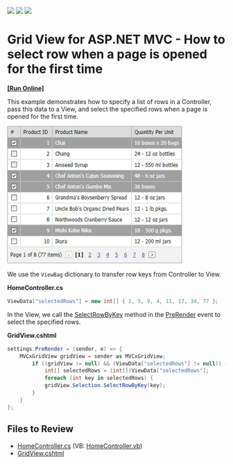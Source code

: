 <!-- default badges list -->
![](https://img.shields.io/endpoint?url=https://codecentral.devexpress.com/api/v1/VersionRange/128550511/14.1.3%2B)
[![](https://img.shields.io/badge/Open_in_DevExpress_Support_Center-FF7200?style=flat-square&logo=DevExpress&logoColor=white)](https://supportcenter.devexpress.com/ticket/details/E20039)
[![](https://img.shields.io/badge/📖_How_to_use_DevExpress_Examples-e9f6fc?style=flat-square)](https://docs.devexpress.com/GeneralInformation/403183)
<!-- default badges end -->

# Grid View for ASP.NET MVC - How to select row when a page is opened for the first time 
<!-- run online -->
**[[Run Online]](https://codecentral.devexpress.com/128550511/)**
<!-- run online end -->
This example demonstrates how to specify a list of rows in a Controller, pass this data to a View, and select the specified rows when a page is opened for the first time.

![](grid-with-selected-rows.png)

We use the `ViewBag` dictionary to transfer row keys from Controller to View.

**HomeController.cs**
```cs
ViewData["selectedRows"] = new int[] { 1, 5, 9, 4, 11, 17, 34, 77 };
```

In the View, we call the [SelectRowByKey](https://docs.devexpress.com/AspNet/DevExpress.Web.Data.GridViewSelection.SelectRowByKey(System.Object)) method in the [PreRender](https://docs.devexpress.com/AspNetMvc/DevExpress.Web.Mvc.SettingsBase.PreRender) event to select the specified rows.

**GridView.cshtml**
```cs
settings.PreRender = (sender, e) => {
    MVCxGridView gridView = sender as MVCxGridView;
        if ((gridView != null) && (ViewData["selectedRows"] != null)) {
            int[] selectedRows = (int[])ViewData["selectedRows"];
            foreach (int key in selectedRows) {
            gridView.Selection.SelectRowByKey(key);
        }
    }
};
```

## Files to Review

* [HomeController.cs](./CS/DevExpressMvcApplication1/Controllers/HomeController.cs) (VB: [HomeController.vb](./VB/DevExpressMvcApplication1/Controllers/HomeController.vb))
* [GridView.cshtml](./CS/DevExpressMvcApplication1/Views/Home/GridView.cshtml)
